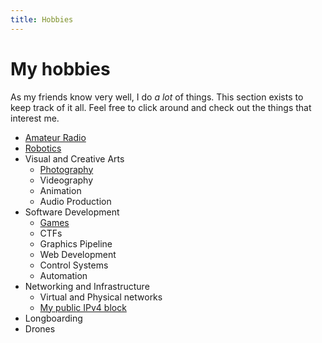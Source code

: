 ```yaml
---
title: Hobbies
---
```


# My hobbies

As my friends know very well, I do *a lot* of things. This section exists to keep track of it all. Feel free to click around and check out the things that interest me.

- [Amateur Radio](/hobbies/radio)
- [Robotics](/hobbies/robotics)
- Visual and Creative Arts
  - [Photography](/hobbies/arts/photography)
  - Videography
  - Animation
  - Audio Production
- Software Development
  - [Games](/hobbies/software/games)
  <!-- - https://github.com/Java-prog-class-2019/slate -->
  - CTFs
  - Graphics Pipeline
  - Web Development
  - Control Systems
  - Automation
- Networking and Infrastructure
  - Virtual and Physical networks
  - [My public IPv4 block](/blog/amprnet-bgp/)
- Longboarding
- Drones